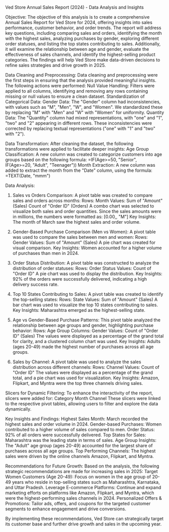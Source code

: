 Ved Store Annual Sales Report (2024) - Data Analysis and Insights

Objective:
The objective of this analysis is to create a comprehensive Annual Sales Report for Ved Store for 2024, offering insights into sales performance, customer behavior, and order trends. The report will address key questions, including comparing sales and orders, identifying the month with the highest sales, analyzing purchases by gender, exploring different order statuses, and listing the top states contributing to sales. Additionally, it will examine the relationship between age and gender, evaluate the effectiveness of sales channels, and identify the highest-selling product categories. The findings will help Ved Store make data-driven decisions to refine sales strategies and drive growth in 2025.

Data Cleaning and Preprocessing:
Data cleaning and preprocessing were the first steps in ensuring that the analysis provided meaningful insights. The following actions were performed:
Null Value Handling:
Filters were applied to all columns, identifying and removing any rows containing missing or null values to ensure a clean dataset.
Standardization of Categorical Data:
Gender Data: The "Gender" column had inconsistencies, with values such as "M", "Men", "W", and "Women". We standardized these by replacing "M" with "Men" and "W" with "Women" for uniformity.
Quantity Data: The "Quantity" column had mixed representations, with "one" and "1", "two" and "2" appearing in different rows. These inconsistencies were corrected by replacing textual representations ("one" with "1" and "two" with "2").

Data Transformation:
After cleaning the dataset, the following transformations were applied to facilitate deeper insights:
Age Group Classification: A new column was created to categorize customers into age groups based on the following formula:
=IF(Age>=50, "Senior", IF(Age>=20, "Adult", "Teenager"))
Month Extraction: A new column was added to extract the month from the "Date" column, using the formula:
=TEXT(Date, "mmm")

Data Analysis:
1. Sales vs Orders Comparison:
A pivot table was created to compare sales and orders across months:
Rows: Month
Values:
Sum of "Amount" (Sales)
Count of "Order ID" (Orders)
A combo chart was selected to visualize both sales and order quantities. Since the sales amounts were in millions, the numbers were formatted as:
[0.00,, "M"]
Key Insights:
The month of March saw the highest sales and order volume.

2. Gender-Based Purchase Comparison (Men vs Women):
A pivot table was used to compare the sales between men and women:
Rows: Gender
Values: Sum of "Amount" (Sales)
A pie chart was created for visual comparison.
Key Insights:
Women accounted for a higher volume of purchases than men in 2024.

3. Order Status Distribution:
A pivot table was constructed to analyze the distribution of order statuses:
Rows: Order Status
Values: Count of "Order ID"
A pie chart was used to display the distribution.
Key Insights:
92% of the orders were successfully delivered, indicating a high delivery success rate.

4. Top 10 States Contributing to Sales:
A pivot table was created to identify the top-selling states:
Rows: State
Values: Sum of "Amount" (Sales)
A bar chart was used to visualize the top 10 states contributing to sales.
Key Insights:
Maharashtra emerged as the highest-selling state.

5. Age vs Gender-Based Purchase Patterns:
This pivot table analyzed the relationship between age groups and gender, highlighting purchase behavior:
Rows: Age Group
Columns: Gender
Values: Count of "Order ID" (Sales)
The values were displayed as a percentage of the grand total for clarity, and a clustered column chart was used.
Key Insights:
Adults (ages 20-49) made the highest number of purchases across all age groups.

6. Sales by Channel:
A pivot table was used to analyze the sales distribution across different channels:
Rows: Channel
Values: Count of "Order ID"
The values were displayed as a percentage of the grand total, and a pie chart was used for visualization.
Key Insights:
Amazon, Flipkart, and Myntra were the top three channels driving sales.

Slicers for Dynamic Filtering:
To enhance the interactivity of the report, slicers were added for:
Category
Month
Channel
These slicers were linked to the respective pivot tables, allowing users to filter and explore the data dynamically.

Key Insights and Findings:
Highest Sales Month: March recorded the highest sales and order volume in 2024.
Gender-based Purchases: Women contributed to a higher volume of sales compared to men.
Order Status: 92% of all orders were successfully delivered.
Top States for Sales: Maharashtra was the leading state in terms of sales.
Age Group Insights: The "Adult" age group (ages 20-49) accounted for the largest share of purchases across all age groups.
Top Performing Channels: The highest sales were driven by the online channels Amazon, Flipkart, and Myntra.


Recommendations for Future Growth:
Based on the analysis, the following strategic recommendations are made for increasing sales in 2025:
Target Women Customers (Age 20-49): Focus on women in the age group of 20-49 years who reside in top-selling states such as Maharashtra, Karnataka, and Uttar Pradesh.
Leverage E-commerce Platforms: Continue and expand marketing efforts on platforms like Amazon, Flipkart, and Myntra, which were the highest-performing sales channels in 2024.
Personalized Offers & Promotions: Tailor ads, offers, and coupons for the targeted customer segments to enhance engagement and drive conversions.

By implementing these recommendations, Ved Store can strategically target its customer base and further drive growth and sales in the upcoming year.
